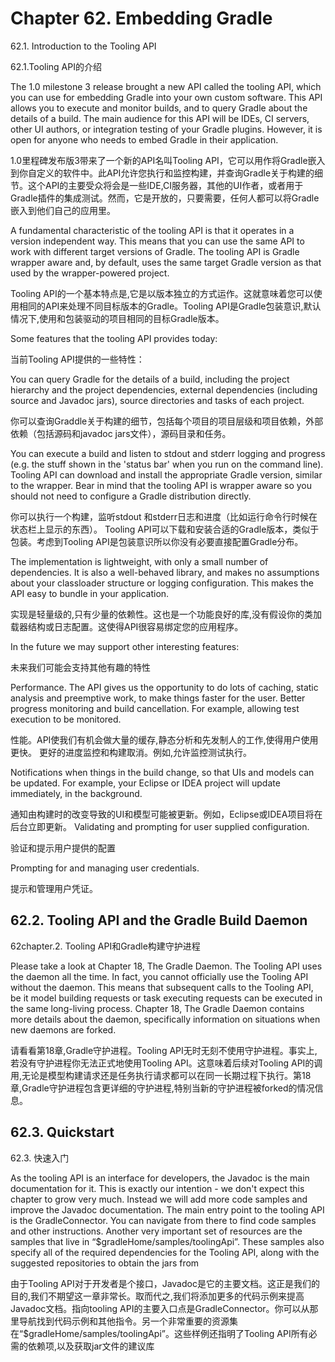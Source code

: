 # **Chapter 62. Embedding Gradle**

62.1. Introduction to the Tooling API

62.1.Tooling API的介绍

The 1.0 milestone 3 release brought a new API called the tooling API, which you can use for embedding Gradle into your own custom software. This API allows you to execute and monitor builds, and to query Gradle about the details of a build. The main audience for this API will be IDEs, CI servers, other UI authors, or integration testing of your Gradle plugins. However, it is open for anyone who needs to embed Gradle in their application.

1.0里程碑发布版3带来了一个新的API名叫Tooling API，它可以用作将Gradle嵌入到你自定义的软件中。此API允许您执行和监控构建，并查询Gradle关于构建的细节。这个API的主要受众将会是一些IDE,CI服务器，其他的UI作者，或者用于Gradle插件的集成测试。然而，它是开放的，只要需要，任何人都可以将Gradle嵌入到他们自己的应用里。

A fundamental characteristic of the tooling API is that it operates in a version independent way. This means that you can use the same API to work with different target versions of Gradle. The tooling API is Gradle wrapper aware and, by default, uses the same target Gradle version as that used by the wrapper-powered project.

Tooling API的一个基本特点是,它是以版本独立的方式运作。这就意味着您可以使用相同的API来处理不同目标版本的Gradle。Tooling API是Gradle包装意识,默认情况下,使用和包装驱动的项目相同的目标Gradle版本。

Some features that the tooling API provides today:

当前Tooling API提供的一些特性：

You can query Gradle for the details of a build, including the project hierarchy and the project dependencies, external dependencies (including source and Javadoc jars), source directories and tasks of each project.

你可以查询Graddle关于构建的细节，包括每个项目的项目层级和项目依赖，外部依赖（包括源码和javadoc jars文件），源码目录和任务。

You can execute a build and listen to stdout and stderr logging and progress (e.g. the stuff shown in the 'status bar' when you run on the command line).
Tooling API can download and install the appropriate Gradle version, similar to the wrapper. Bear in mind that the tooling API is wrapper aware so you should not need to configure a Gradle distribution directly.

你可以执行一个构建，监听stdout 和stderr日志和进度（比如运行命令行时候在状态栏上显示的东西）。
Tooling API可以下载和安装合适的Gradle版本，类似于包装。考虑到Tooling API是包装意识所以你没有必要直接配置Gradle分布。

The implementation is lightweight, with only a small number of dependencies. It is also a well-behaved library, and makes no assumptions about your classloader structure or logging configuration. This makes the API easy to bundle in your application.

实现是轻量级的,只有少量的依赖性。这也是一个功能良好的库,没有假设你的类加载器结构或日志配置。这使得API很容易绑定您的应用程序。

In the future we may support other interesting features:

未来我们可能会支持其他有趣的特性

Performance. The API gives us the opportunity to do lots of caching, static analysis and preemptive work, to make things faster for the user.
Better progress monitoring and build cancellation. For example, allowing test execution to be monitored.

性能。API使我们有机会做大量的缓存,静态分析和先发制人的工作,使得用户使用更快。
更好的进度监控和构建取消。例如,允许监控测试执行。

Notifications when things in the build change, so that UIs and models can be updated. For example, your Eclipse or IDEA project will update immediately, in the background.

通知由构建时的改变导致的UI和模型可能被更新。例如，Eclipse或IDEA项目将在后台立即更新。
Validating and prompting for user supplied configuration.

验证和提示用户提供的配置

Prompting for and managing user credentials.

提示和管理用户凭证。

## **62.2. Tooling API and the Gradle Build Daemon**

62chapter.2. Tooling API和Gradle构建守护进程

Please take a look at Chapter 18, The Gradle Daemon. The Tooling API uses the daemon all the time. In fact, you cannot officially use the Tooling API without the daemon. This means that subsequent calls to the Tooling API, be it model building requests or task executing requests can be executed in the same long-living process. Chapter 18, The Gradle Daemon contains more details about the daemon, specifically information on situations when new daemons are forked.

请看看第18章,Gradle守护进程。Tooling API无时无刻不使用守护进程。事实上,若没有守护进程你无法正式地使用Tooling API。这意味着后续对Tooling API的调用,无论是模型构建请求还是任务执行请求都可以在同一长期过程下执行。第18章,Gradle守护进程包含更详细的守护进程,特别当新的守护进程被forked的情况信息。

## **62.3. Quickstart**

62.3. 快速入门

As the tooling API is an interface for developers, the Javadoc is the main documentation for it. This is exactly our intention - we don't expect this chapter to grow very much. Instead we will add more code samples and improve the Javadoc documentation. The main entry point to the tooling API is the GradleConnector. You can navigate from there to find code samples and other instructions. Another very important set of resources are the samples that live in “$gradleHome/samples/toolingApi”. These samples also specify all of the required dependencies for the Tooling API, along with the suggested repositories to obtain the jars from

由于Tooling API对于开发者是个接口，Javadoc是它的主要文档。这正是我们的目的,我们不期望这一章非常长。取而代之,我们将添加更多的代码示例来提高Javadoc文档。指向tooling API的主要入口点是GradleConnector。你可以从那里导航找到代码示例和其他指令。另一个非常重要的资源集在“$gradleHome/samples/toolingApi”。这些样例还指明了Tooling API所有必需的依赖项,以及获取jar文件的建议库
